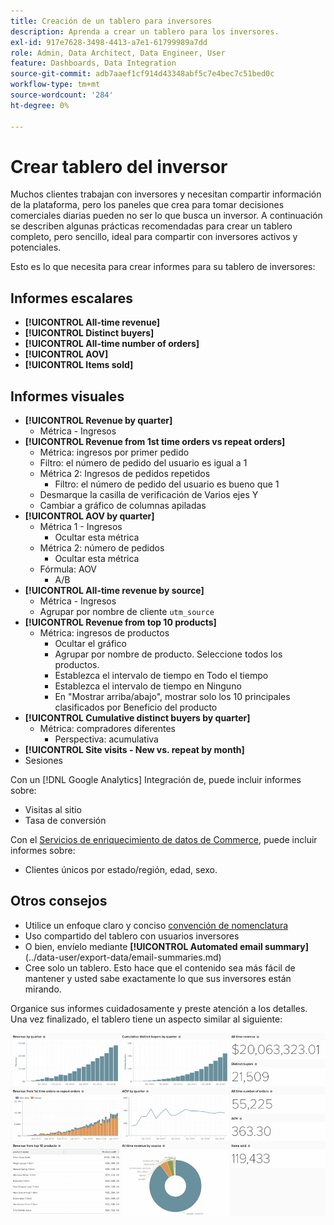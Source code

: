 ```yaml
---
title: Creación de un tablero para inversores
description: Aprenda a crear un tablero para los inversores.
exl-id: 917e7628-3498-4413-a7e1-61799989a7dd
role: Admin, Data Architect, Data Engineer, User
feature: Dashboards, Data Integration
source-git-commit: adb7aaef1cf914d43348abf5c7e4bec7c51bed0c
workflow-type: tm+mt
source-wordcount: '284'
ht-degree: 0%

---
```


# Crear tablero del inversor

Muchos clientes trabajan con inversores y necesitan compartir información de la plataforma, pero los paneles que crea para tomar decisiones comerciales diarias pueden no ser lo que busca un inversor. A continuación se describen algunas prácticas recomendadas para crear un tablero completo, pero sencillo, ideal para compartir con inversores activos y potenciales.

Esto es lo que necesita para crear informes para su tablero de inversores:

## Informes escalares

* **[!UICONTROL All-time revenue]**
* **[!UICONTROL Distinct buyers]**
* **[!UICONTROL All-time number of orders]**
* **[!UICONTROL AOV]**
* **[!UICONTROL Items sold]**

## Informes visuales

* **[!UICONTROL Revenue by quarter]**
   * Métrica - Ingresos
* **[!UICONTROL Revenue from 1st time orders vs repeat orders]**
   * Métrica: ingresos por primer pedido
   * Filtro: el número de pedido del usuario es igual a 1
   * Métrica 2: Ingresos de pedidos repetidos
      * Filtro: el número de pedido del usuario es bueno que 1
   * Desmarque la casilla de verificación de Varios ejes Y
   * Cambiar a gráfico de columnas apiladas
* **[!UICONTROL AOV by quarter]**
   * Métrica 1 - Ingresos
      * Ocultar esta métrica
   * Métrica 2: número de pedidos
      * Ocultar esta métrica
   * Fórmula: AOV
      * A/B
* **[!UICONTROL All-time revenue by source]**
   * Métrica - Ingresos
   * Agrupar por nombre de cliente `utm_source`
* **[!UICONTROL Revenue from top 10 products]**
   * Métrica: ingresos de productos
      * Ocultar el gráfico
      * Agrupar por nombre de producto. Seleccione todos los productos.
      * Establezca el intervalo de tiempo en Todo el tiempo
      * Establezca el intervalo de tiempo en Ninguno
      * En &quot;Mostrar arriba/abajo&quot;, mostrar solo los 10 principales clasificados por Beneficio del producto
* **[!UICONTROL Cumulative distinct buyers by quarter]**
   * Métrica: compradores diferentes
      * Perspectiva: acumulativa
* **[!UICONTROL Site visits - New vs. repeat by month]**
* Sesiones

Con un [!DNL Google Analytics] Integración de, puede incluir informes sobre:

* Visitas al sitio
* Tasa de conversión

Con el [Servicios de enriquecimiento de datos de Commerce](https://business.adobe.com/products/magento/magento-commerce.html), puede incluir informes sobre:

* Clientes únicos por estado/región, edad, sexo.

## Otros consejos

* Utilice un enfoque claro y conciso [convención de nomenclatura](../best-practices/naming-elements.md)
* Uso compartido del tablero con usuarios inversores
* O bien, envíelo mediante **[!UICONTROL Automated email summary]**(../data-user/export-data/email-summaries.md)
* Cree solo un tablero. Esto hace que el contenido sea más fácil de mantener y usted sabe exactamente lo que sus inversores están mirando.

Organice sus informes cuidadosamente y preste atención a los detalles. Una vez finalizado, el tablero tiene un aspecto similar al siguiente:

![](../../mbi/assets/investor-dboard-example.png)
